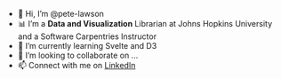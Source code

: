 - 👋 Hi, I’m @pete-lawson
- 📊 I’m a **Data and Visualization** Librarian at Johns Hopkins University and a Software Carpentries Instructor
- 📓 I’m currently learning Svelte and D3
- 💞️ I’m looking to collaborate on ...
- 📫 Connect with me on [LinkedIn](https://www.linkedin.com/in/lawsonpeter/)

<!---
pete-lawson/pete-lawson is a ✨ special ✨ repository because its `README.md` (this file) appears on your GitHub profile.
You can click the Preview link to take a look at your changes.
--->
